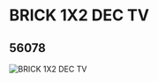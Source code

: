# BRICK 1X2 DEC TV
## 56078
![BRICK 1X2 DEC TV](https://lc-www-live-s.legocdn.com/media/bricks/5/2/4293963.jpg)